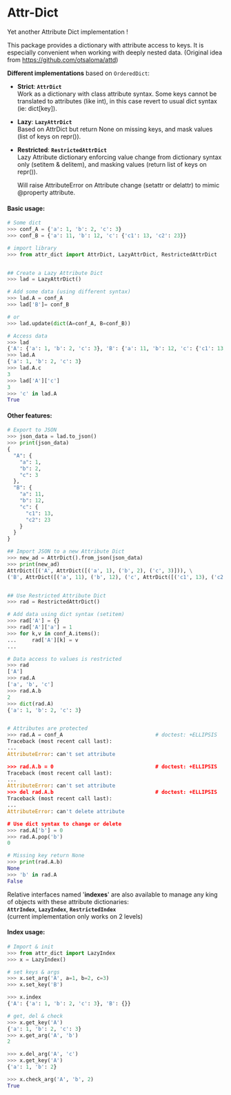 # Attr-Dict  
  
Yet another Attribute Dict implementation !  
  
This package provides a dictionary with attribute access to keys. It is especially convenient when working with deeply nested data. (Original idea from https://github.com/otsaloma/attd)
  
    
**Different implementations** based on `OrderedDict`:  

- **Strict**: **`AttrDict`**  
    Work as a dictionary with class attribute syntax. Some keys cannot be translated to attributes (like int), in this case revert to usual dict syntax (ie: dict[key]).  
  
- **Lazy**: **`LazyAttrDict`**  
    Based on AttrDict but return None on missing keys, and mask values (list of keys on repr()).
       
- **Restricted**: **`RestrictedAttrDict`**  
    Lazy Attribute dictionary enforcing value change from dictionary syntax only (setitem & delitem), and masking values (return list of keys on repr()).  

    Will raise AttributeError on Attribute change (setattr or delattr) to mimic @property attribute. 
  
  
#### Basic usage:
```python
# Some dict
>>> conf_A = {'a': 1, 'b': 2, 'c': 3}
>>> conf_B = {'a': 11, 'b': 12, 'c': {'c1': 13, 'c2': 23}}

# import library
>>> from attr_dict import AttrDict, LazyAttrDict, RestrictedAttrDict


## Create a Lazy Attribute Dict
>>> lad = LazyAttrDict()

# Add some data (using different syntax)
>>> lad.A = conf_A
>>> lad['B']= conf_B

# or
>>> lad.update(dict(A=conf_A, B=conf_B))

# Access data
>>> lad
{'A': {'a': 1, 'b': 2, 'c': 3}, 'B': {'a': 11, 'b': 12, 'c': {'c1': 13, 'c2': 23}}}
>>> lad.A
{'a': 1, 'b': 2, 'c': 3}
>>> lad.A.c
3
>>> lad['A']['c']
3
>>> 'c' in lad.A
True
```
     
  
#### Other features:
```python
# Export to JSON
>>> json_data = lad.to_json()
>>> print(json_data)
{
  "A": {
    "a": 1,
    "b": 2,
    "c": 3
  },
  "B": {
    "a": 11,
    "b": 12,
    "c": {
      "c1": 13,
      "c2": 23
    }
  }
}

## Import JSON to a new Attribute Dict
>>> new_ad = AttrDict().from_json(json_data)
>>> print(new_ad)
AttrDict([('A', AttrDict([('a', 1), ('b', 2), ('c', 3)])), \
('B', AttrDict([('a', 11), ('b', 12), ('c', AttrDict([('c1', 13), ('c2', 23)]))]))])


## Use Restricted Attribute Dict
>>> rad = RestrictedAttrDict()

# Add data using dict syntax (setitem)
>>> rad['A'] = {}
>>> rad['A']['a'] = 1
>>> for k,v in conf_A.items():
...     rad['A'][k] = v
...

# Data access to values is restricted
>>> rad
['A']
>>> rad.A
['a', 'b', 'c']
>>> rad.A.b
2
>>> dict(rad.A)
{'a': 1, 'b': 2, 'c': 3}


# Attributes are protected
>>> rad.A = conf_A                              # doctest: +ELLIPSIS
Traceback (most recent call last):
...
AttributeError: can't set attribute

>>> rad.A.b = 0                                 # doctest: +ELLIPSIS
Traceback (most recent call last):
...
AttributeError: can't set attribute
>>> del rad.A.b                                 # doctest: +ELLIPSIS
Traceback (most recent call last):
...
AttributeError: can't delete attribute

# Use dict syntax to change or delete
>>> rad.A['b'] = 0
>>> rad.A.pop('b')
0

# Missing key return None
>>> print(rad.A.b)
None
>>> 'b' in rad.A
False
```  
  
  
Relative interfaces named '**indexes**' are also available to manage any king of objects with these attribute dictionaries:  
**`AttrIndex`**, **`LazyIndex`**, **`RestrictedIndex`**  
(current implementation only works on 2 levels)  
  
#### Index usage:
```python
# Import & init
>>> from attr_dict import LazyIndex
>>> x = LazyIndex()

# set keys & args
>>> x.set_arg('A', a=1, b=2, c=3)
>>> x.set_key('B')

>>> x.index
{'A': {'a': 1, 'b': 2, 'c': 3}, 'B': {}}

# get, del & check
>>> x.get_key('A')
{'a': 1, 'b': 2, 'c': 3}
>>> x.get_arg('A', 'b')
2

>>> x.del_arg('A', 'c')
>>> x.get_key('A')
{'a': 1, 'b': 2}

>>> x.check_arg('A', 'b', 2)
True
```
